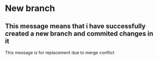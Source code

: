 # New branch

## This message means that i have successfully created a new branch and commited changes in it

This message is for replacement due to merge conflict
